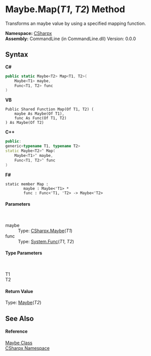 # Maybe.Map(*T1*, *T2*) Method 
 

Transforms an maybe value by using a specified mapping function.

**Namespace:**&nbsp;<a href="N_CSharpx">CSharpx</a><br />**Assembly:**&nbsp;CommandLine (in CommandLine.dll) Version: 0.0.0

## Syntax

**C#**<br />
``` C#
public static Maybe<T2> Map<T1, T2>(
	Maybe<T1> maybe,
	Func<T1, T2> func
)

```

**VB**<br />
``` VB
Public Shared Function Map(Of T1, T2) ( 
	maybe As Maybe(Of T1),
	func As Func(Of T1, T2)
) As Maybe(Of T2)
```

**C++**<br />
``` C++
public:
generic<typename T1, typename T2>
static Maybe<T2>^ Map(
	Maybe<T1>^ maybe, 
	Func<T1, T2>^ func
)
```

**F#**<br />
``` F#
static member Map : 
        maybe : Maybe<'T1> * 
        func : Func<'T1, 'T2> -> Maybe<'T2> 

```


#### Parameters
&nbsp;<dl><dt>maybe</dt><dd>Type: <a href="T_CSharpx_Maybe_1">CSharpx.Maybe</a>(*T1*)<br /></dd><dt>func</dt><dd>Type: <a href="https://docs.microsoft.com/dotnet/api/system.func-2" target="_blank">System.Func</a>(*T1*, *T2*)<br /></dd></dl>

#### Type Parameters
&nbsp;<dl><dt>T1</dt><dd /><dt>T2</dt><dd /></dl>

#### Return Value
Type: <a href="T_CSharpx_Maybe_1">Maybe</a>(*T2*)

## See Also


#### Reference
<a href="T_CSharpx_Maybe">Maybe Class</a><br /><a href="N_CSharpx">CSharpx Namespace</a><br />